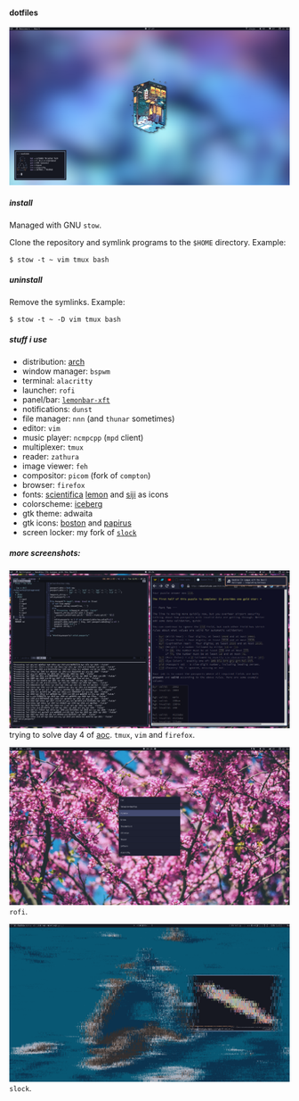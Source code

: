#### dotfiles

![1](./.img/1.png)

##### install

Managed with GNU `stow`.

Clone the repository and symlink programs to the `$HOME` directory. Example:

```
$ stow -t ~ vim tmux bash
```

##### uninstall

Remove the symlinks. Example:

```
$ stow -t ~ -D vim tmux bash
```

##### stuff i use

- distribution: [arch](https://archlinux.org)
- window manager: `bspwm`
- terminal: `alacritty`
- launcher: `rofi`
- panel/bar: [`lemonbar-xft`](https://github.com/krypt-n/bar)
- notifications: `dunst`
- file manager: `nnn` (and `thunar` sometimes)
- editor: `vim`
- music player: `ncmpcpp` (`mpd` client)
- multiplexer: `tmux`
- reader: `zathura`
- image viewer: `feh`
- compositor: `picom` (fork of `compton`)
- browser: `firefox`
- fonts: [scientifica](https://github.com/NerdyPepper/scientifica) [lemon](https://github.com/cmvnd/fonts) and [siji](https://github.com/stark/siji) as icons
- colorscheme: [iceberg](https://github.com/cocopon/iceberg.vim)
- gtk theme: adwaita
- gtk icons: [boston](https://github.com/heychrisd/Boston-Icons) and [papirus](https://github.com/PapirusDevelopmentTeam/papirus-icon-theme)
- screen locker: my fork of [`slock`](https://github.com/cer-0/suckless/tree/iceberg/slock)

##### more screenshots:

![2](./.img/2.png)
trying to solve day 4 of [aoc](adventofcode.com). `tmux`, `vim` and `firefox`.

![3](./.img/3.png)
`rofi`.

![4](./.img/4.png)
`slock`.
